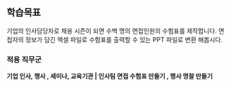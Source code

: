 ## 학습목표
<p>
기업의 인사담당자로 채용 시즌이 되면 수백 명의 면접인원의 수험표를 제작합니다.
면접자의 정보가 담긴 엑셀 파일로 수험표를 출력할 수 있는 PPT 파일로 변환 해봅시다.
</p>

### 적용 직무군
<strong>
기업 인사, 행사 , 세미나, 교육기관 | 인사팀 면접 수험표 만들기 , 행사 명찰 만들기
</strong>
